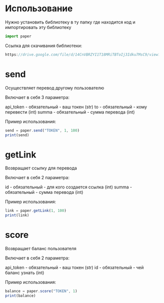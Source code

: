 # Использование
Нужно установить библиотеку в ту папку где находится код и импортировать эту библиотеку
```javascript
import paper
```
Ссылка для скачивания библиотеки:
```javascript
https://drive.google.com/file/d/14CnVBRZYI1T18MRiTBToIj3Idku7MsC9/view?usp=drivesdk
```

# send
Осуществляет перевод другому пользователю

Включает в себя 3 параметра:

api_token - обязательный - ваш токен (str)
to - обязательный - кому перевести (int)
summa - обязательный - сумма перевода (int)

Пример использования:
```javascript
send = paper.send("TOKEN", 1, 100)
print(send)
```

# getLink
Возвращает ссылку для перевода

Включает в себя 2 параметра:

id - обязательный - для кого создается ссылка (int)
summa - обязательный - сумма перевода (int)

Пример использования:
```javascript
link = paper.getLink(1, 100)
print(link)
```

# score
Возвращает баланс пользователя

Включает в себя 2 параметра:

api_token - обязательный - ваш токен (str)
id - обязательный - чей баланс узнать (int)

Пример использования:
```javascript
balance = paper.score("TOKEN", 1)
print(balance)
```
